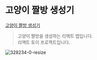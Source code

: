 # 고양이 짤방 생성기

[고양이 짤방 생성기](https://eun-ng-cat-jjal-maker.netlify.app)

> 고양이 짤방을 생성하는 리액트 앱입니다.  
> 리액트 토이 프로젝트입니다.

![328234-0-resize](https://user-images.githubusercontent.com/3839771/149098995-0b89419a-58fb-494a-ade3-27aae5342553.gif)
